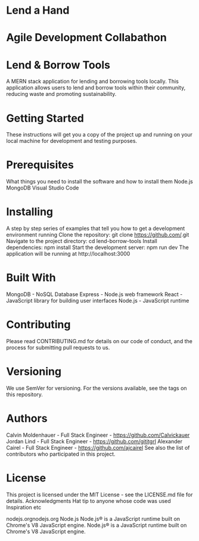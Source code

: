 # Lend a Hand 
# Agile Development Collabathon 
# Lend & Borrow Tools
A MERN stack application for lending and borrowing tools locally. This application allows users to lend and borrow tools within their community, reducing waste and promoting sustainability.
# Getting Started
These instructions will get you a copy of the project up and running on your local machine for development and testing purposes.
# Prerequisites
What things you need to install the software and how to install them
Node.js
MongoDB
Visual Studio Code
# Installing
A step by step series of examples that tell you how to get a development environment running
Clone the repository: git clone https://github.com/<repo-url>.git
Navigate to the project directory: cd lend-borrow-tools
Install dependencies: npm install
Start the development server: npm run dev
The application will be running at http://localhost:3000
# Built With
MongoDB - NoSQL Database
Express - Node.js web framework
React - JavaScript library for building user interfaces
Node.js - JavaScript runtime
# Contributing
Please read CONTRIBUTING.md for details on our code of conduct, and the process for submitting pull requests to us.
# Versioning
We use SemVer for versioning. For the versions available, see the tags on this repository.
# Authors
Calvin Moldenhauer - Full Stack Engineer - https://github.com/Calvickauer
Jordan Lind - Full Stack Engineer - https://github.com/gititgrl
Alexander Cairel - Full Stack Engineer - https://github.com/ajcairel
See also the list of contributors who participated in this project.
# License
This project is licensed under the MIT License - see the LICENSE.md file for details.
Acknowledgments
Hat tip to anyone whose code was used
Inspiration
etc

nodejs.orgnodejs.org
Node.js
Node.js® is a JavaScript runtime built on Chrome's V8 JavaScript engine.
Node.js® is a JavaScript runtime built on Chrome's V8 JavaScript engine.
